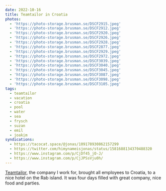 ```yaml
---
date: 2022-10-16
title: Teamtailor in Croatia
photos:
  - 'https://photo-storage.brusman.se/DSCF2915.jpeg'
  - 'https://photo-storage.brusman.se/DSCF2912.jpeg'
  - 'https://photo-storage.brusman.se/DSCF2920.jpeg'
  - 'https://photo-storage.brusman.se/DSCF2926.jpeg'
  - 'https://photo-storage.brusman.se/DSCF2928.jpeg'
  - 'https://photo-storage.brusman.se/DSCF2877.jpeg'
  - 'https://photo-storage.brusman.se/DSCF2929.jpeg'
  - 'https://photo-storage.brusman.se/DSCF2972.jpeg'
  - 'https://photo-storage.brusman.se/DSCF3039.jpeg'
  - 'https://photo-storage.brusman.se/DSCF3040.jpeg'
  - 'https://photo-storage.brusman.se/DSCF3045.jpeg'
  - 'https://photo-storage.brusman.se/DSCF3087.jpeg'
  - 'https://photo-storage.brusman.se/DSCF3098.jpeg'
  - 'https://photo-storage.brusman.se/DSCF3105.jpeg'
tags:
  - teamtailor
  - vacation
  - croatia
  - pool
  - water
  - sea
  - frysch
  - suzan
  - emil
  - joakim
syndications:
  - https://tacocat.space/@jonas/109178930862157299
  - https://twitter.com/himynameisjonas/status/1581688134370488320
  - https://www.instagram.com/p/CjDf45_jO-J/
  - https://www.instagram.com/p/CjJPSsVju0h/
---
```


[Teamtailor](https://www.teamtailor.com), the company I work for, brought all employees to Croatia, to a nice hotel on the Rab island. It was four days filled with great company, nice food and parties.
